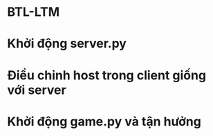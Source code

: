 # BTL-LTM
# Khởi động server.py
# Điều chỉnh host trong client giống với server 
# Khởi động game.py và tận hưởng
